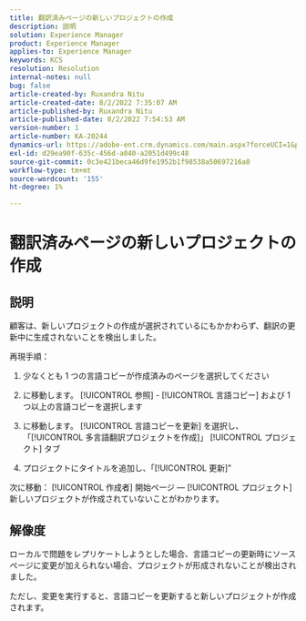 ```yaml
---
title: 翻訳済みページの新しいプロジェクトの作成
description: 説明
solution: Experience Manager
product: Experience Manager
applies-to: Experience Manager
keywords: KCS
resolution: Resolution
internal-notes: null
bug: false
article-created-by: Ruxandra Nitu
article-created-date: 8/2/2022 7:35:07 AM
article-published-by: Ruxandra Nitu
article-published-date: 8/2/2022 7:54:53 AM
version-number: 1
article-number: KA-20244
dynamics-url: https://adobe-ent.crm.dynamics.com/main.aspx?forceUCI=1&pagetype=entityrecord&etn=knowledgearticle&id=113b629f-3512-ed11-b83d-0022480867bd
exl-id: d29ea90f-635c-456d-a040-a2051d499c48
source-git-commit: 0c3e421beca46d9fe1952b1f98538a50697216a0
workflow-type: tm+mt
source-wordcount: '155'
ht-degree: 1%

---
```


# 翻訳済みページの新しいプロジェクトの作成

## 説明


顧客は、新しいプロジェクトの作成が選択されているにもかかわらず、翻訳の更新中に生成されないことを検出しました。

再現手順：

1. 少なくとも 1 つの言語コピーが作成済みのページを選択してください

2. に移動します。 [!UICONTROL 参照] - [!UICONTROL 言語コピー] および 1 つ以上の言語コピーを選択します

3. に移動します。 [!UICONTROL 言語コピーを更新] を選択し、「[!UICONTROL 多言語翻訳プロジェクトを作成]」 [!UICONTROL プロジェクト] タブ

4. プロジェクトにタイトルを追加し、「[!UICONTROL 更新]&quot;

次に移動： [!UICONTROL 作成者] 開始ページ — [!UICONTROL プロジェクト] 新しいプロジェクトが作成されていないことがわかります。


## 解像度


ローカルで問題をレプリケートしようとした場合、言語コピーの更新時にソースページに変更が加えられない場合、プロジェクトが形成されないことが検出されました。

ただし、変更を実行すると、言語コピーを更新すると新しいプロジェクトが作成されます。
